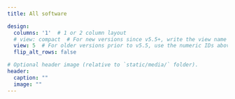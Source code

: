 ```yaml
---
title: All software

design:
  columns: '1'  # 1 or 2 column layout
  # view: compact  # For new versions since v5.5+, write the view name
  view: 5  # For older versions prior to v5.5, use the numeric IDs above
  flip_alt_rows: false

# Optional header image (relative to `static/media/` folder).
header:
  caption: ""
  image: ""
---
```


